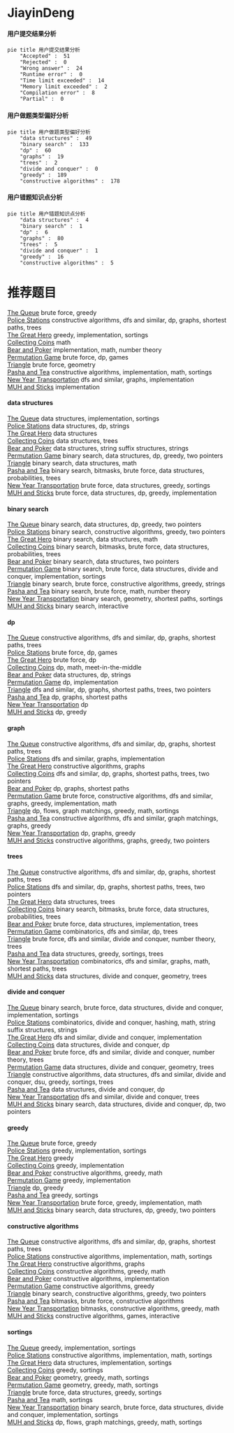 # JiayinDeng
<!-- tabs:start -->
#### **用户提交结果分析**

```mermaid
pie title 用户提交结果分析
    "Accepted" :  51
    "Rejected" :  0
    "Wrong answer" :  24
    "Runtime error" :  0
    "Time limit exceeded" :  14
    "Memory limit exceeded" :  2
    "Compilation error" :  8
    "Partial" :  0
```
#### **用户做题类型偏好分析**

```mermaid
pie title 用户做题类型偏好分析
    "data structures" :  49
    "binary search" :  133
    "dp" :  60
    "graphs" :  19
    "trees" :  2
    "divide and conquer" :  0
    "greedy" :  189
    "constructive algorithms" :  178
```
#### **用户错题知识点分析**

```mermaid
pie title 用户错题知识点分析
    "data structures" :  4
    "binary search" :  1
    "dp" :  6
    "graphs" :  80
    "trees" :  5
    "divide and conquer" :  1
    "greedy" :  16
    "constructive algorithms" :  5
```
<!-- tabs:end -->
# 推荐题目
[The Queue](http://codeforces.com/problemset/problem/767/B)		brute force,
                        greedy		  
[Police Stations](http://codeforces.com/problemset/problem/796/D)		constructive algorithms,
                        dfs and similar,
                        dp,
                        graphs,
                        shortest paths,
                        trees		  
[The Great Hero](http://codeforces.com/problemset/problem/1480/B)		greedy,
                        implementation,
                        sortings		  
[Collecting Coins](http://codeforces.com/problemset/problem/1294/A)		math		  
[Bear and Poker](https://codeforces.com/contest/574/problem/C)		implementation,
                        math,
                        number theory		  
[Permutation Game](http://codeforces.com/problemset/problem/1033/C)		brute force,
                        dp,
                        games		  
[Triangle](http://codeforces.com/problemset/problem/18/A)		brute force,
                        geometry		  
[Pasha and Tea](http://codeforces.com/problemset/problem/557/B)		constructive algorithms,
                        implementation,
                        math,
                        sortings		  
[New Year Transportation](http://codeforces.com/problemset/problem/500/A)		dfs and similar,
                        graphs,
                        implementation		  
[MUH and Sticks](http://codeforces.com/problemset/problem/471/A)		implementation		  
<!-- tabs:start -->
#### **data structures**
[The Queue](https://codeforces.com/contest/831/problem/E)		data structures,
                        implementation,
                        sortings		  
[Police Stations](https://codeforces.com/contest/1432/problem/D)		data structures,
                        dp,
                        strings		  
[The Great Hero](http://codeforces.com/problemset/problem/38/G)		data structures		  
[Collecting Coins](http://codeforces.com/problemset/problem/61/E)		data structures,
                        trees		  
[Bear and Poker](http://codeforces.com/problemset/problem/235/C)		data structures,
                        string suffix structures,
                        strings		  
[Permutation Game](http://codeforces.com/problemset/problem/1492/C)		binary search,
                        data structures,
                        dp,
                        greedy,
                        two pointers		  
[Triangle](http://codeforces.com/problemset/problem/1490/G)		binary search,
                        data structures,
                        math		  
[Pasha and Tea](http://codeforces.com/problemset/problem/1479/D)		binary search,
                        bitmasks,
                        brute force,
                        data structures,
                        probabilities,
                        trees		  
[New Year Transportation](http://codeforces.com/problemset/problem/1497/A)		brute force,
                        data structures,
                        greedy,
                        sortings		  
[MUH and Sticks](http://codeforces.com/problemset/problem/1491/C)		brute force,
                        data structures,
                        dp,
                        greedy,
                        implementation		  
#### **binary search**
[The Queue](http://codeforces.com/problemset/problem/1492/C)		binary search,
                        data structures,
                        dp,
                        greedy,
                        two pointers		  
[Police Stations](http://codeforces.com/problemset/problem/1463/D)		binary search,
                        constructive algorithms,
                        greedy,
                        two pointers		  
[The Great Hero](http://codeforces.com/problemset/problem/1490/G)		binary search,
                        data structures,
                        math		  
[Collecting Coins](http://codeforces.com/problemset/problem/1479/D)		binary search,
                        bitmasks,
                        brute force,
                        data structures,
                        probabilities,
                        trees		  
[Bear and Poker](http://codeforces.com/problemset/problem/1436/E)		binary search,
                        data structures,
                        two pointers		  
[Permutation Game](http://codeforces.com/problemset/problem/1461/D)		binary search,
                        brute force,
                        data structures,
                        divide and conquer,
                        implementation,
                        sortings		  
[Triangle](http://codeforces.com/problemset/problem/1493/C)		binary search,
                        brute force,
                        constructive algorithms,
                        greedy,
                        strings		  
[Pasha and Tea](http://codeforces.com/problemset/problem/1487/D)		binary search,
                        brute force,
                        math,
                        number theory		  
[New Year Transportation](http://codeforces.com/problemset/problem/1486/B)		binary search,
                        geometry,
                        shortest paths,
                        sortings		  
[MUH and Sticks](http://codeforces.com/problemset/problem/1486/C1)		binary search,
                        interactive		  
#### **dp**
[The Queue](http://codeforces.com/problemset/problem/796/D)		constructive algorithms,
                        dfs and similar,
                        dp,
                        graphs,
                        shortest paths,
                        trees		  
[Police Stations](http://codeforces.com/problemset/problem/1033/C)		brute force,
                        dp,
                        games		  
[The Great Hero](http://codeforces.com/problemset/problem/335/D)		brute force,
                        dp		  
[Collecting Coins](https://codeforces.com/contest/674/problem/F)		dp,
                        math,
                        meet-in-the-middle		  
[Bear and Poker](https://codeforces.com/contest/1432/problem/D)		data structures,
                        dp,
                        strings		  
[Permutation Game](http://codeforces.com/problemset/problem/526/E)		dp,
                        implementation		  
[Triangle](http://codeforces.com/problemset/problem/14/D)		dfs and similar,
                        dp,
                        graphs,
                        shortest paths,
                        trees,
                        two pointers		  
[Pasha and Tea](http://codeforces.com/problemset/problem/773/D)		dp,
                        graphs,
                        shortest paths		  
[New Year Transportation](http://codeforces.com/problemset/problem/1132/F)		dp		  
[MUH and Sticks](http://codeforces.com/problemset/problem/1428/G1)		dp,
                        greedy		  
#### **graph**
[The Queue](http://codeforces.com/problemset/problem/796/D)		constructive algorithms,
                        dfs and similar,
                        dp,
                        graphs,
                        shortest paths,
                        trees		  
[Police Stations](http://codeforces.com/problemset/problem/500/A)		dfs and similar,
                        graphs,
                        implementation		  
[The Great Hero](http://codeforces.com/problemset/problem/1242/E)		constructive algorithms,
                        graphs		  
[Collecting Coins](http://codeforces.com/problemset/problem/14/D)		dfs and similar,
                        dp,
                        graphs,
                        shortest paths,
                        trees,
                        two pointers		  
[Bear and Poker](http://codeforces.com/problemset/problem/773/D)		dp,
                        graphs,
                        shortest paths		  
[Permutation Game](http://codeforces.com/problemset/problem/1487/C)		brute force,
                        constructive algorithms,
                        dfs and similar,
                        graphs,
                        greedy,
                        implementation,
                        math		  
[Triangle](http://codeforces.com/problemset/problem/1437/C)		dp,
                        flows,
                        graph matchings,
                        greedy,
                        math,
                        sortings		  
[Pasha and Tea](http://codeforces.com/problemset/problem/1470/D)		constructive algorithms,
                        dfs and similar,
                        graph matchings,
                        graphs,
                        greedy		  
[New Year Transportation](http://codeforces.com/problemset/problem/1476/C)		dp,
                        graphs,
                        greedy		  
[MUH and Sticks](http://codeforces.com/problemset/problem/1304/D)		constructive algorithms,
                        graphs,
                        greedy,
                        two pointers		  
#### **trees**
[The Queue](http://codeforces.com/problemset/problem/796/D)		constructive algorithms,
                        dfs and similar,
                        dp,
                        graphs,
                        shortest paths,
                        trees		  
[Police Stations](http://codeforces.com/problemset/problem/14/D)		dfs and similar,
                        dp,
                        graphs,
                        shortest paths,
                        trees,
                        two pointers		  
[The Great Hero](http://codeforces.com/problemset/problem/61/E)		data structures,
                        trees		  
[Collecting Coins](http://codeforces.com/problemset/problem/1479/D)		binary search,
                        bitmasks,
                        brute force,
                        data structures,
                        probabilities,
                        trees		  
[Bear and Poker](http://codeforces.com/problemset/problem/1511/C)		brute force,
                        data structures,
                        implementation,
                        trees		  
[Permutation Game](http://codeforces.com/problemset/problem/1499/F)		combinatorics,
                        dfs and similar,
                        dp,
                        trees		  
[Triangle](http://codeforces.com/problemset/problem/1491/E)		brute force,
                        dfs and similar,
                        divide and conquer,
                        number theory,
                        trees		  
[Pasha and Tea](http://codeforces.com/problemset/problem/1466/D)		data structures,
                        greedy,
                        sortings,
                        trees		  
[New Year Transportation](http://codeforces.com/problemset/problem/1495/D)		combinatorics,
                        dfs and similar,
                        graphs,
                        math,
                        shortest paths,
                        trees		  
[MUH and Sticks](http://codeforces.com/problemset/problem/1303/G)		data structures,
                        divide and conquer,
                        geometry,
                        trees		  
#### **divide and conquer**
[The Queue](http://codeforces.com/problemset/problem/1461/D)		binary search,
                        brute force,
                        data structures,
                        divide and conquer,
                        implementation,
                        sortings		  
[Police Stations](http://codeforces.com/problemset/problem/1466/G)		combinatorics,
                        divide and conquer,
                        hashing,
                        math,
                        string suffix structures,
                        strings		  
[The Great Hero](http://codeforces.com/problemset/problem/1490/D)		dfs and similar,
                        divide and conquer,
                        implementation		  
[Collecting Coins](https://codeforces.com/contest/1483/problem/C)		data structures,
                        divide and conquer,
                        dp		  
[Bear and Poker](http://codeforces.com/problemset/problem/1491/E)		brute force,
                        dfs and similar,
                        divide and conquer,
                        number theory,
                        trees		  
[Permutation Game](http://codeforces.com/problemset/problem/1303/G)		data structures,
                        divide and conquer,
                        geometry,
                        trees		  
[Triangle](http://codeforces.com/problemset/problem/1494/D)		constructive algorithms,
                        data structures,
                        dfs and similar,
                        divide and conquer,
                        dsu,
                        greedy,
                        sortings,
                        trees		  
[Pasha and Tea](http://codeforces.com/problemset/problem/1482/E)		data structures,
                        divide and conquer,
                        dp		  
[New Year Transportation](http://codeforces.com/problemset/problem/566/C)		dfs and similar,
                        divide and conquer,
                        trees		  
[MUH and Sticks](http://codeforces.com/problemset/problem/1428/F)		binary search,
                        data structures,
                        divide and conquer,
                        dp,
                        two pointers		  
#### **greedy**
[The Queue](http://codeforces.com/problemset/problem/767/B)		brute force,
                        greedy		  
[Police Stations](http://codeforces.com/problemset/problem/1480/B)		greedy,
                        implementation,
                        sortings		  
[The Great Hero](http://codeforces.com/problemset/problem/723/C)		greedy		  
[Collecting Coins](http://codeforces.com/problemset/problem/862/A)		greedy,
                        implementation		  
[Bear and Poker](http://codeforces.com/problemset/problem/266/C)		constructive algorithms,
                        greedy,
                        math		  
[Permutation Game](http://codeforces.com/problemset/problem/1253/B)		greedy,
                        implementation		  
[Triangle](http://codeforces.com/problemset/problem/1428/G1)		dp,
                        greedy		  
[Pasha and Tea](http://codeforces.com/problemset/problem/1185/C1)		greedy,
                        sortings		  
[New Year Transportation](http://codeforces.com/problemset/problem/931/A)		brute force,
                        greedy,
                        implementation,
                        math		  
[MUH and Sticks](http://codeforces.com/problemset/problem/1492/C)		binary search,
                        data structures,
                        dp,
                        greedy,
                        two pointers		  
#### **constructive algorithms**
[The Queue](http://codeforces.com/problemset/problem/796/D)		constructive algorithms,
                        dfs and similar,
                        dp,
                        graphs,
                        shortest paths,
                        trees		  
[Police Stations](http://codeforces.com/problemset/problem/557/B)		constructive algorithms,
                        implementation,
                        math,
                        sortings		  
[The Great Hero](http://codeforces.com/problemset/problem/1242/E)		constructive algorithms,
                        graphs		  
[Collecting Coins](http://codeforces.com/problemset/problem/266/C)		constructive algorithms,
                        greedy,
                        math		  
[Bear and Poker](http://codeforces.com/problemset/problem/931/B)		constructive algorithms,
                        implementation		  
[Permutation Game](http://codeforces.com/problemset/problem/1493/A)		constructive algorithms,
                        greedy		  
[Triangle](http://codeforces.com/problemset/problem/1463/D)		binary search,
                        constructive algorithms,
                        greedy,
                        two pointers		  
[Pasha and Tea](https://codeforces.com/contest/1456/problem/B)		bitmasks,
                        brute force,
                        constructive algorithms		  
[New Year Transportation](http://codeforces.com/problemset/problem/1492/D)		bitmasks,
                        constructive algorithms,
                        greedy,
                        math		  
[MUH and Sticks](https://codeforces.com/contest/1504/problem/D)		constructive algorithms,
                        games,
                        interactive		  
#### **sortings**
[The Queue](http://codeforces.com/problemset/problem/1480/B)		greedy,
                        implementation,
                        sortings		  
[Police Stations](http://codeforces.com/problemset/problem/557/B)		constructive algorithms,
                        implementation,
                        math,
                        sortings		  
[The Great Hero](https://codeforces.com/contest/831/problem/E)		data structures,
                        implementation,
                        sortings		  
[Collecting Coins](http://codeforces.com/problemset/problem/1185/C1)		greedy,
                        sortings		  
[Bear and Poker](https://codeforces.com/contest/1496/problem/C)		geometry,
                        greedy,
                        math,
                        sortings		  
[Permutation Game](http://codeforces.com/problemset/problem/1495/A)		geometry,
                        greedy,
                        math,
                        sortings		  
[Triangle](http://codeforces.com/problemset/problem/1497/A)		brute force,
                        data structures,
                        greedy,
                        sortings		  
[Pasha and Tea](http://codeforces.com/problemset/problem/1427/A)		math,
                        sortings		  
[New Year Transportation](http://codeforces.com/problemset/problem/1461/D)		binary search,
                        brute force,
                        data structures,
                        divide and conquer,
                        implementation,
                        sortings		  
[MUH and Sticks](http://codeforces.com/problemset/problem/1437/C)		dp,
                        flows,
                        graph matchings,
                        greedy,
                        math,
                        sortings		  
<!-- tabs:end -->
